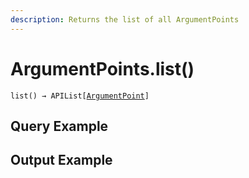 ```yaml
---
description: Returns the list of all ArgumentPoints
---
```


# ArgumentPoints.list()

`list() → APIList[`[`ArgumentPoint`](../argumentpoint.md)`]`



## Query Example



## Output Example

